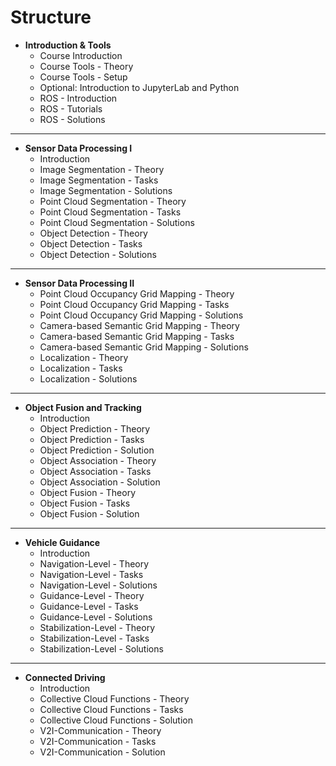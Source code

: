 # Structure

- **Introduction & Tools**
    - Course Introduction
    - Course Tools - Theory
    - Course Tools - Setup
    - Optional: Introduction to JupyterLab and Python
    - ROS - Introduction
    - ROS - Tutorials
    - ROS - Solutions
---
- **Sensor Data Processing I**
    - Introduction
    - Image Segmentation - Theory
    - Image Segmentation - Tasks
    - Image Segmentation - Solutions
    - Point Cloud Segmentation - Theory
    - Point Cloud Segmentation - Tasks
    - Point Cloud Segmentation - Solutions
    - Object Detection - Theory
    - Object Detection - Tasks
    - Object Detection - Solutions
---
- **Sensor Data Processing II**
    - Point Cloud Occupancy Grid Mapping - Theory
    - Point Cloud Occupancy Grid Mapping - Tasks
    - Point Cloud Occupancy Grid Mapping - Solutions
    - Camera-based Semantic Grid Mapping - Theory
    - Camera-based Semantic Grid Mapping - Tasks
    - Camera-based Semantic Grid Mapping - Solutions
    - Localization - Theory
    - Localization - Tasks
    - Localization - Solutions
---
- **Object Fusion and Tracking**
    - Introduction
    - Object Prediction - Theory
    - Object Prediction - Tasks
    - Object Prediction - Solution
    - Object Association - Theory
    - Object Association - Tasks
    - Object Association - Solution
    - Object Fusion - Theory
    - Object Fusion - Tasks
    - Object Fusion - Solution
---
- **Vehicle Guidance**
    - Introduction
    - Navigation-Level - Theory
    - Navigation-Level - Tasks
    - Navigation-Level - Solutions
    - Guidance-Level - Theory
    - Guidance-Level - Tasks
    - Guidance-Level - Solutions
    - Stabilization-Level - Theory
    - Stabilization-Level - Tasks
    - Stabilization-Level - Solutions
---
- **Connected Driving**
    - Introduction
    - Collective Cloud Functions - Theory
    - Collective Cloud Functions - Tasks
    - Collective Cloud Functions - Solution
    - V2I-Communication - Theory
    - V2I-Communication - Tasks
    - V2I-Communication - Solution